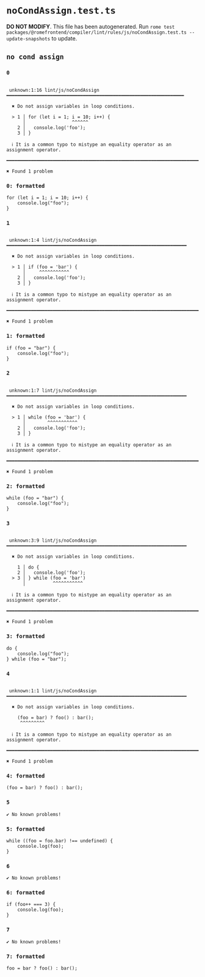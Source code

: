 # `noCondAssign.test.ts`

**DO NOT MODIFY**. This file has been autogenerated. Run `rome test packages/@romefrontend/compiler/lint/rules/js/noCondAssign.test.ts --update-snapshots` to update.

## `no cond assign`

### `0`

```

 unknown:1:16 lint/js/noCondAssign ━━━━━━━━━━━━━━━━━━━━━━━━━━━━━━━━━━━━━━━━━━━━━━━━━━━━━━━━━━━━━━━━━

  ✖ Do not assign variables in loop conditions.

  > 1 │ for (let i = 1; i = 10; i++) {
      │                 ^^^^^^
    2 │   console.log('foo');
    3 │ }

  ℹ It is a common typo to mistype an equality operator as an assignment operator.

━━━━━━━━━━━━━━━━━━━━━━━━━━━━━━━━━━━━━━━━━━━━━━━━━━━━━━━━━━━━━━━━━━━━━━━━━━━━━━━━━━━━━━━━━━━━━━━━━━━━

✖ Found 1 problem

```

### `0: formatted`

```
for (let i = 1; i = 10; i++) {
	console.log("foo");
}

```

### `1`

```

 unknown:1:4 lint/js/noCondAssign ━━━━━━━━━━━━━━━━━━━━━━━━━━━━━━━━━━━━━━━━━━━━━━━━━━━━━━━━━━━━━━━━━━

  ✖ Do not assign variables in loop conditions.

  > 1 │ if (foo = 'bar') {
      │     ^^^^^^^^^^^
    2 │   console.log('foo');
    3 │ }

  ℹ It is a common typo to mistype an equality operator as an assignment operator.

━━━━━━━━━━━━━━━━━━━━━━━━━━━━━━━━━━━━━━━━━━━━━━━━━━━━━━━━━━━━━━━━━━━━━━━━━━━━━━━━━━━━━━━━━━━━━━━━━━━━

✖ Found 1 problem

```

### `1: formatted`

```
if (foo = "bar") {
	console.log("foo");
}

```

### `2`

```

 unknown:1:7 lint/js/noCondAssign ━━━━━━━━━━━━━━━━━━━━━━━━━━━━━━━━━━━━━━━━━━━━━━━━━━━━━━━━━━━━━━━━━━

  ✖ Do not assign variables in loop conditions.

  > 1 │ while (foo = 'bar') {
      │        ^^^^^^^^^^^
    2 │   console.log('foo');
    3 │ }

  ℹ It is a common typo to mistype an equality operator as an assignment operator.

━━━━━━━━━━━━━━━━━━━━━━━━━━━━━━━━━━━━━━━━━━━━━━━━━━━━━━━━━━━━━━━━━━━━━━━━━━━━━━━━━━━━━━━━━━━━━━━━━━━━

✖ Found 1 problem

```

### `2: formatted`

```
while (foo = "bar") {
	console.log("foo");
}

```

### `3`

```

 unknown:3:9 lint/js/noCondAssign ━━━━━━━━━━━━━━━━━━━━━━━━━━━━━━━━━━━━━━━━━━━━━━━━━━━━━━━━━━━━━━━━━━

  ✖ Do not assign variables in loop conditions.

    1 │ do {
    2 │   console.log('foo');
  > 3 │ } while (foo = 'bar')
      │          ^^^^^^^^^^^

  ℹ It is a common typo to mistype an equality operator as an assignment operator.

━━━━━━━━━━━━━━━━━━━━━━━━━━━━━━━━━━━━━━━━━━━━━━━━━━━━━━━━━━━━━━━━━━━━━━━━━━━━━━━━━━━━━━━━━━━━━━━━━━━━

✖ Found 1 problem

```

### `3: formatted`

```
do {
	console.log("foo");
} while (foo = "bar");

```

### `4`

```

 unknown:1:1 lint/js/noCondAssign ━━━━━━━━━━━━━━━━━━━━━━━━━━━━━━━━━━━━━━━━━━━━━━━━━━━━━━━━━━━━━━━━━━

  ✖ Do not assign variables in loop conditions.

    (foo = bar) ? foo() : bar();
     ^^^^^^^^^

  ℹ It is a common typo to mistype an equality operator as an assignment operator.

━━━━━━━━━━━━━━━━━━━━━━━━━━━━━━━━━━━━━━━━━━━━━━━━━━━━━━━━━━━━━━━━━━━━━━━━━━━━━━━━━━━━━━━━━━━━━━━━━━━━

✖ Found 1 problem

```

### `4: formatted`

```
(foo = bar) ? foo() : bar();

```

### `5`

```
✔ No known problems!

```

### `5: formatted`

```
while ((foo = foo.bar) !== undefined) {
	console.log(foo);
}

```

### `6`

```
✔ No known problems!

```

### `6: formatted`

```
if (foo++ === 3) {
	console.log(foo);
}

```

### `7`

```
✔ No known problems!

```

### `7: formatted`

```
foo = bar ? foo() : bar();

```
